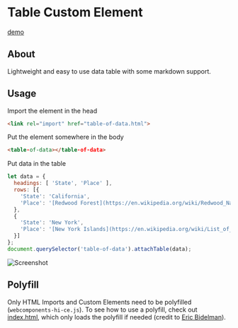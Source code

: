 # Table Custom Element
[demo](https://zvakanaka.github.io/table-of-data)
## About
Lightweight and easy to use data table with some markdown support.
## Usage
Import the element in the head
```html
<link rel="import" href="table-of-data.html">
```
Put the element somewhere in the body
```html
<table-of-data></table-of-data>
```
Put data in the table
```javascript
let data = {
  headings: [ 'State', 'Place' ],
  rows: [{
    'State': 'California',
    'Place': '[Redwood Forest](https://en.wikipedia.org/wiki/Redwood_National_and_State_Parks)'
  },
  {
    'State': 'New York',
    'Place': '[New York Islands](https://en.wikipedia.org/wiki/List_of_islands_of_New_York)'
  }]
};
document.querySelector('table-of-data').attachTable(data);
```
![Screenshot](http://i.imgur.com/Wi9b2Jy.png)
## Polyfill
Only HTML Imports and Custom Elements need to be polyfilled (`webcomponents-hi-ce.js`). To see how to use a polyfill, check out [index.html](https://github.com/zvakanaka/table-of-data/blob/master/index.html#L29-L56), which only loads the polyfill if needed (credit to [Eric Bidelman](https://gist.github.com/ebidel/1d5ede1e35b6f426a2a7)).
